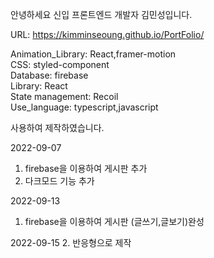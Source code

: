 안녕하세요 신입 프론트엔드 개발자 김민성입니다.

URL: https://kimminseoung.github.io/PortFolio/

Animation_Library: React,framer-motion  
CSS: styled-component  
Database: firebase  
Library: React  
State management: Recoil  
Use_language: typescript,javascript

사용하여 제작하였습니다.

2022-09-07 
1. firebase을 이용하여 게시판 추가
2. 다크모드 기능 추가

2022-09-13
1. firebase을 이용하여 게시판 (글쓰기,글보기)완성
  
2022-09-15
2. 반응형으로 제작
